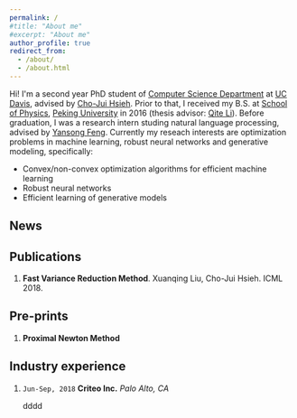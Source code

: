 ```yaml
---
permalink: /
#title: "About me"
#excerpt: "About me"
author_profile: true
redirect_from: 
  - /about/
  - /about.html
---
```


Hi! I'm a second year PhD student of [Computer Science Department](http://www.cs.ucdavis.edu/) at [UC Davis](https://www.ucdavis.edu/), advised by [Cho-Jui Hsieh](http://www.stat.ucdavis.edu/~chohsieh/rf/). Prior to that, I received my B.S. at [School of Physics](http://www.phy.pku.edu.cn/English.html), [Peking University](http://english.pku.edu.cn/) in 2016 (thesis advisor: [Qite Li](http://www.phy.pku.edu.cn/~liqt/index.html)). Before graduation, I was a research intern studing natural language processing, advised by [Yansong Feng](https://sites.google.com/site/ysfeng/home). Currently my reseach interests are optimization problems in machine learning, robust neural networks and generative modeling, specifically:

+ Convex/non-convex optimization algorithms for efficient machine learning
+ Robust neural networks
+ Efficient learning of generative models

## News

## Publications
1. **Fast Variance Reduction Method**. Xuanqing Liu, Cho-Jui Hsieh. ICML 2018.


## Pre-prints
1. **Proximal Newton Method**


## Industry experience
1. `Jun-Sep, 2018` **Criteo Inc.** *Palo Alto, CA*
    
    dddd
